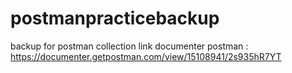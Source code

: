 # postmanpracticebackup
backup for postman collection
link documenter postman :
https://documenter.getpostman.com/view/15108941/2s935hR7YT

